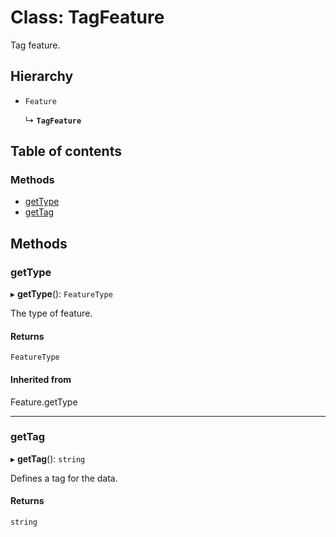 # Class: TagFeature

Tag feature.

## Hierarchy

- `Feature`

  ↳ **`TagFeature`**

## Table of contents

### Methods

- [getType](TagFeature.md#gettype)
- [getTag](TagFeature.md#gettag)

## Methods

### getType

▸ **getType**(): `FeatureType`

The type of feature.

#### Returns

`FeatureType`

#### Inherited from

Feature.getType

---

### getTag

▸ **getTag**(): `string`

Defines a tag for the data.

#### Returns

`string`
